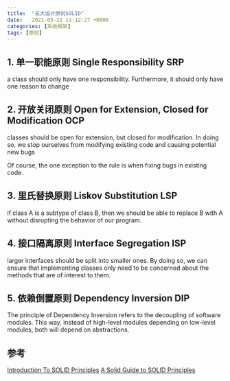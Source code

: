 ```yaml
---
title:  "五大设计原则SOLID"
date:   2021-03-22 11:12:27 +0800
categories: [系统框架]
tags: [原则]
---
```


## 1. 单一职能原则 Single Responsibility SRP
 a class should only have one responsibility. Furthermore, it should only have one reason to change

## 2. 开放关闭原则 Open for Extension, Closed for Modification  OCP
classes should be open for extension, but closed for modification. In doing so, we stop ourselves from modifying existing code and causing potential new bugs

Of course, the one exception to the rule is when fixing bugs in existing code.

## 3. 里氏替换原则 Liskov Substitution LSP

if class A is a subtype of class B, then we should be able to replace B with A without disrupting the behavior of our program.

## 4. 接口隔离原则 Interface Segregation ISP

larger interfaces should be split into smaller ones. By doing so, we can ensure that implementing classes only need to be concerned about the methods that are of interest to them.

## 5. 依赖倒置原则 Dependency Inversion DIP

The principle of Dependency Inversion refers to the decoupling of software modules. This way, instead of high-level modules depending on low-level modules, both will depend on abstractions.

## 参考
[Introduction To SOLID Principles](https://www.c-sharpcorner.com/article/introduction-of-solid-principles/)
[A Solid Guide to SOLID Principles](https://www.baeldung.com/solid-principles#i)
